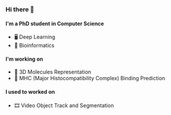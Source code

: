 ### Hi there 👋

#### I'm a PhD student in Computer Science

- 🖥️ Deep Learning
- 🌱 Bioinformatics

#### I'm working on

- 🧪 3D Molecules Representation
- 🧬 MHC (Major Histocompatibility Complex) Binding Prediction

#### I used to worked on

- 🎞️ Video Object Track and Segmentation

<!--
**JosieHong/JosieHong** is a ✨ _special_ ✨ repository because its `README.md` (this file) appears on your GitHub profile.

Here are some ideas to get you started:

- 🔭 I’m currently working on ...
- 🌱 I’m currently learning ...
- 👯 I’m looking to collaborate on ...
- 🤔 I’m looking for help with ...
- 💬 Ask me about ...
- 📫 How to reach me: ...
- 😄 Pronouns: ...
- ⚡ Fun fact: ...

![Github Stats](https://github-readme-stats.vercel.app/api?username=josiehong&count_private=true&show_icons=true&include_all_commits=true)
-->
